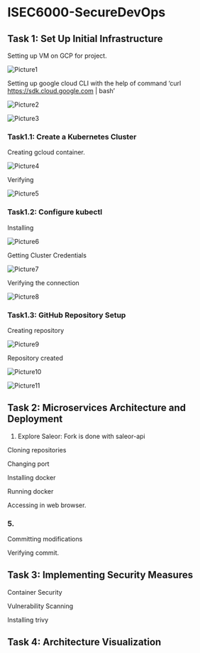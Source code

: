 # ISEC6000-SecureDevOps


## Task 1: Set Up Initial Infrastructure
Setting up VM on GCP for project.

 
![Picture1](https://github.com/user-attachments/assets/90720edc-d57b-4721-8b12-86acec32c8d6)


Setting up google cloud CLI with the help of command ‘curl https://sdk.cloud.google.com | bash’



![Picture2](https://github.com/user-attachments/assets/ef150c38-8888-4ee3-bc4a-805f3e6e729b)

![Picture3](https://github.com/user-attachments/assets/d393bd2b-b9e6-40b0-890c-007314991ba3)
 

 

### Task1.1: Create a Kubernetes Cluster
Creating gcloud container.

![Picture4](https://github.com/user-attachments/assets/a54eaea7-4c4f-48d5-a36b-80ff4d671b10)


Verifying 

![Picture5](https://github.com/user-attachments/assets/5ba177ef-bc77-4518-b3b0-c18b9796bb98)


### Task1.2: Configure kubectl
Installing


![Picture6](https://github.com/user-attachments/assets/bff5e377-3f90-4fa1-b8ee-de1bf2fdac05)
 
Getting Cluster Credentials
 

![Picture7](https://github.com/user-attachments/assets/5bea9768-bd6a-47d5-a23f-dac5b12e4b3f)

Verifying the connection

![Picture8](https://github.com/user-attachments/assets/4decc3ab-0d7b-4752-ac44-f72b538813d4)

### Task1.3: GitHub Repository Setup
Creating repository

![Picture9](https://github.com/user-attachments/assets/5e6c9a5b-cf31-4397-b1fb-6273cf9b35cf)

Repository created
 
![Picture10](https://github.com/user-attachments/assets/3d14b55c-6493-4575-a9cd-2e5ee380012d)

![Picture11](https://github.com/user-attachments/assets/329c8515-33d4-4588-8605-a99bf049fa71)


## Task 2: Microservices Architecture and Deployment
1. Explore Saleor:
Fork is done with saleor-api
 

 

 

 
 

 


Cloning repositories
 

 

Changing port
 

Installing docker
 
Running docker
 

 
Accessing in web browser.
 

### 5.
Committing modifications
 
 

 
Verifying commit.
 


## Task 3: Implementing Security Measures

Container Security
 





Vulnerability Scanning

Installing trivy
 


 


  

 

## Task 4: Architecture Visualization
 
